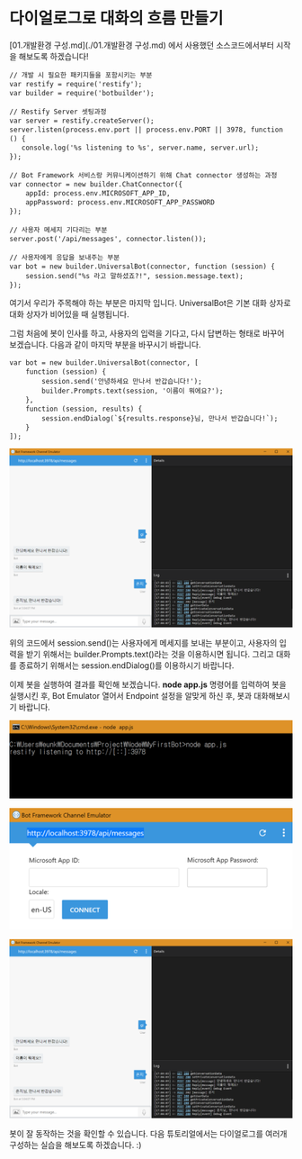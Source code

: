 # 다이얼로그로 대화의 흐름 만들기

[01.개발환경 구성.md](./01.개발환경 구성.md) 에서 사용했던 소스코드에서부터 시작을 해보도록 하겠습니다! 

```
// 개발 시 필요한 패키지들을 포함시키는 부분
var restify = require('restify');
var builder = require('botbuilder');

// Restify Server 셋팅과정
var server = restify.createServer();
server.listen(process.env.port || process.env.PORT || 3978, function () {
   console.log('%s listening to %s', server.name, server.url); 
});

// Bot Framework 서비스랑 커뮤니케이션하기 위해 Chat connector 생성하는 과정
var connector = new builder.ChatConnector({
    appId: process.env.MICROSOFT_APP_ID,
    appPassword: process.env.MICROSOFT_APP_PASSWORD
});

// 사용자 메세지 기다리는 부분 
server.post('/api/messages', connector.listen());

// 사용자에게 응답을 보내주는 부분
var bot = new builder.UniversalBot(connector, function (session) {
    session.send("%s 라고 말하셨죠?!", session.message.text);
});
``` 

여기서 우리가 주목해야 하는 부분은 마지막 입니다. UniversalBot은 기본 대화 상자로 대화 상자가 비어있을 때 실행됩니다.  

그럼 처음에 봇이 인사를 하고, 사용자의 입력을 기다고, 다시 답변하는 형태로 바꾸어 보겠습니다. 
다음과 같이 마지막 부분을 바꾸시기 바랍니다. 

```
var bot = new builder.UniversalBot(connector, [
    function (session) {
        session.send('안녕하세요 만나서 반갑습니다!');
        builder.Prompts.text(session, '이름이 뭐에요?');
    },
    function (session, results) {
        session.endDialog(`${results.response}님, 만나서 반갑습니다!`);
    }
]);
```
![3-002](./images/3-002.PNG)

위의 코드에서 session.send()는 사용자에게 메세지를 보내는 부분이고, 사용자의 입력을 받기 위해서는 builder.Prompts.text()라는 것을 이용하시면 됩니다. 그리고 대화를 종료하기 위해서는 session.endDialog()를 이용하시기 바랍니다.

이제 봇을 실행하여 결과를 확인해 보겠습니다. **node app.js** 명령어를 입력하여 봇을 실행시킨 후, Bot Emulator 열어서 Endpoint 설정을 알맞게 하신 후, 봇과 대화해보시기 바랍니다. 

![3-003](./images/3-003.PNG)

![3-004](./images/3-004.PNG)

![3-002](./images/3-002.PNG)

봇이 잘 동작하는 것을 확인할 수 있습니다. 다음 튜토리얼에서는 다이얼로그를 여러개 구성하는 실습을 해보도록 하겠습니다. :)










